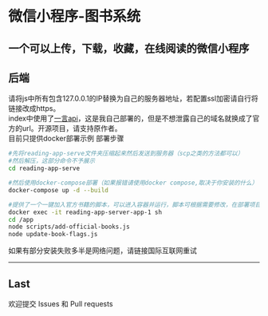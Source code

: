 # 微信小程序-图书系统
一个可以上传，下载，收藏，在线阅读的微信小程序
---
## 后端
请将js中所有包含127.0.0.1的IP替换为自己的服务器地址，若配置ssl加密请自行将链接改成https。  
index中使用了[一言api](https://github.com/hitokoto-osc/hitokoto-api)，这是我自己部署的，但是不想泄露自己的域名就换成了官方的url。开源项目，请支持原作者。  
目前只提供docker部署示例
部署步骤
```bash
#先将reading-app-serve文件夹压缩起来然后发送到服务器（scp之类的方法都可以）
#然后解压，这部分命令不予展示
cd reading-app-serve

#然后使用docker-compose部署（如果报错请使用docker compose,取决于你安装的什么）
docker-compose up -d --build

#提供了一个一键加入官方书籍的脚本，可以进入容器并运行，脚本可根据需要修改，在部署项目之前先修改好
docker exec -it reading-app-server-app-1 sh
cd /app
node scripts/add-official-books.js
node update-book-flags.js
```
如果有部分安装失败多半是网络问题，请链接国际互联网重试  

---
## Last
欢迎提交 Issues 和 Pull requests
